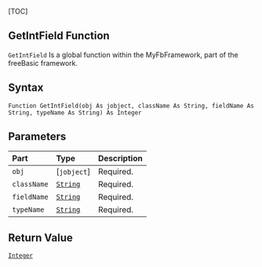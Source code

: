 [TOC]
## GetIntField Function

`GetIntField` Is a global function within the MyFbFramework, part of the freeBasic framework.
## Syntax

```freeBasic
Function GetIntField(obj As jobject, className As String, fieldName As String, typeName As String) As Integer
```

## Parameters

|Part|Type|Description|
| :------------ | :------------ | :------------ |
|`obj`|[`jobject`]|Required.|
|`className`|[`String`]("https://www.freebasic.net/wiki/KeyPgString")|Required.|
|`fieldName`|[`String`]("https://www.freebasic.net/wiki/KeyPgString")|Required.|
|`typeName`|[`String`]("https://www.freebasic.net/wiki/KeyPgString")|Required.|

## Return Value
[`Integer`]("https://www.freebasic.net/wiki/KeyPgInteger")

